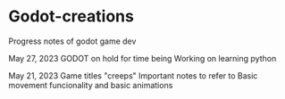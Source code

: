 # Godot-creations
Progress notes of godot game dev

May 27, 2023
GODOT on hold for time being
Working on learning python

May 21, 2023
Game titles "creeps"
Important notes to refer to
Basic movement funcionality and basic animations
